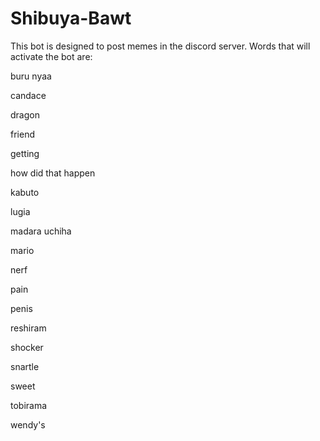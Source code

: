 # Shibuya-Bawt

This bot is designed to post memes in the discord server. Words that will activate the bot are:

buru nyaa

candace

dragon

friend

getting

how did that happen

kabuto

lugia

madara uchiha

mario

nerf

pain

penis

reshiram

shocker

snartle

sweet

tobirama

wendy's
